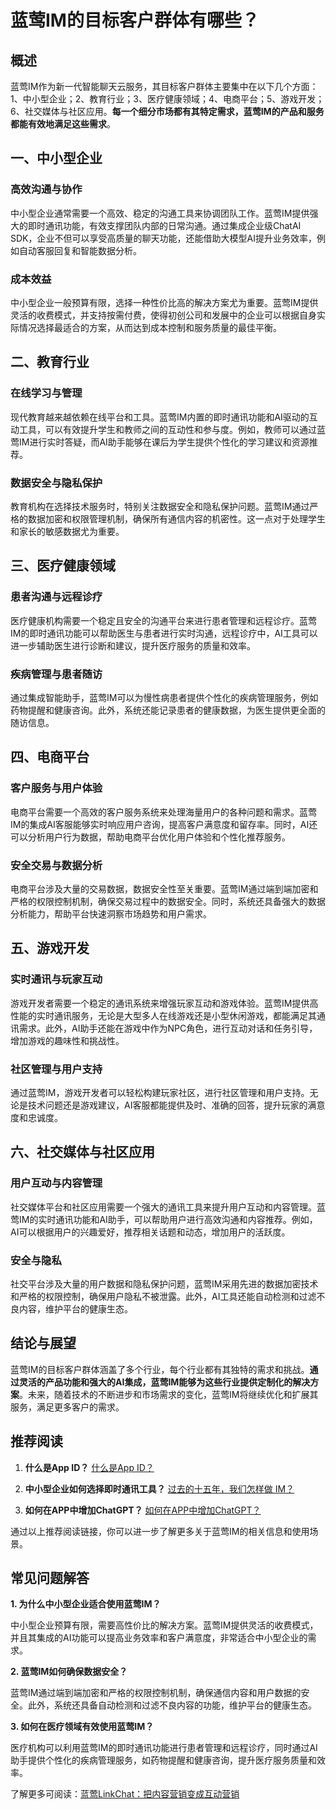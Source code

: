 # 蓝莺IM的目标客户群体有哪些？

## 概述

蓝莺IM作为新一代智能聊天云服务，其目标客户群体主要集中在以下几个方面：1、中小型企业；2、教育行业；3、医疗健康领域；4、电商平台；5、游戏开发；6、社交媒体与社区应用。**每一个细分市场都有其特定需求，蓝莺IM的产品和服务都能有效地满足这些需求**。

## 一、中小型企业

### 高效沟通与协作

中小型企业通常需要一个高效、稳定的沟通工具来协调团队工作。蓝莺IM提供强大的即时通讯功能，有效支撑团队内部的日常沟通。通过集成企业级ChatAI SDK，企业不但可以享受高质量的聊天功能，还能借助大模型AI提升业务效率，例如自动客服回复和智能数据分析。

### 成本效益

中小型企业一般预算有限，选择一种性价比高的解决方案尤为重要。蓝莺IM提供灵活的收费模式，并支持按需付费，使得初创公司和发展中的企业可以根据自身实际情况选择最适合的方案，从而达到成本控制和服务质量的最佳平衡。

## 二、教育行业

### 在线学习与管理

现代教育越来越依赖在线平台和工具。蓝莺IM内置的即时通讯功能和AI驱动的互动工具，可以有效提升学生和教师之间的互动性和参与度。例如，教师可以通过蓝莺IM进行实时答疑，而AI助手能够在课后为学生提供个性化的学习建议和资源推荐。

### 数据安全与隐私保护

教育机构在选择技术服务时，特别关注数据安全和隐私保护问题。蓝莺IM通过严格的数据加密和权限管理机制，确保所有通信内容的机密性。这一点对于处理学生和家长的敏感数据尤为重要。

## 三、医疗健康领域

### 患者沟通与远程诊疗

医疗健康机构需要一个稳定且安全的沟通平台来进行患者管理和远程诊疗。蓝莺IM的即时通讯功能可以帮助医生与患者进行实时沟通，远程诊疗中，AI工具可以进一步辅助医生进行诊断和建议，提升医疗服务的质量和效率。

### 疾病管理与患者随访

通过集成智能助手，蓝莺IM可以为慢性病患者提供个性化的疾病管理服务，例如药物提醒和健康咨询。此外，系统还能记录患者的健康数据，为医生提供更全面的随访信息。

## 四、电商平台

### 客户服务与用户体验

电商平台需要一个高效的客户服务系统来处理海量用户的各种问题和需求。蓝莺IM的集成AI客服能够实时响应用户咨询，提高客户满意度和留存率。同时，AI还可以分析用户行为数据，帮助电商平台优化用户体验和个性化推荐服务。

### 安全交易与数据分析

电商平台涉及大量的交易数据，数据安全性至关重要。蓝莺IM通过端到端加密和严格的权限控制机制，确保交易过程中的数据安全。同时，系统还具备强大的数据分析能力，帮助平台快速洞察市场趋势和用户需求。

## 五、游戏开发

### 实时通讯与玩家互动

游戏开发者需要一个稳定的通讯系统来增强玩家互动和游戏体验。蓝莺IM提供高性能的实时通讯服务，无论是大型多人在线游戏还是小型休闲游戏，都能满足其通讯需求。此外，AI助手还能在游戏中作为NPC角色，进行互动对话和任务引导，增加游戏的趣味性和挑战性。

### 社区管理与用户支持

通过蓝莺IM，游戏开发者可以轻松构建玩家社区，进行社区管理和用户支持。无论是技术问题还是游戏建议，AI客服都能提供及时、准确的回答，提升玩家的满意度和忠诚度。

## 六、社交媒体与社区应用

### 用户互动与内容管理

社交媒体平台和社区应用需要一个强大的通讯工具来提升用户互动和内容管理。蓝莺IM的实时通讯功能和AI助手，可以帮助用户进行高效沟通和内容推荐。例如，AI可以根据用户的兴趣爱好，推荐相关话题和动态，增加用户的活跃度。

### 安全与隐私

社交平台涉及大量的用户数据和隐私保护问题，蓝莺IM采用先进的数据加密技术和严格的权限控制，确保用户隐私不被泄露。此外，AI工具还能自动检测和过滤不良内容，维护平台的健康生态。

## 结论与展望

蓝莺IM的目标客户群体涵盖了多个行业，每个行业都有其独特的需求和挑战。**通过灵活的产品功能和强大的AI集成，蓝莺IM能够为这些行业提供定制化的解决方案**。未来，随着技术的不断进步和市场需求的变化，蓝莺IM将继续优化和扩展其服务，满足更多客户的需求。

## 推荐阅读

1. **什么是App ID？**
    [什么是App ID？](faq/what-is-app-id.html)
    
2. **中小型企业如何选择即时通讯工具？**
    [过去的十五年，我们怎样做 IM？](articles/Industry-development/how-we-build-an-instant-messging-system-in-the-past-fifteen-years.html)
  
3. **如何在APP中增加ChatGPT？**
    [如何在APP中增加ChatGPT？](articles/product-and-technologies/how-to-add-chatgpt-to-your-app.html)

通过以上推荐阅读链接，你可以进一步了解更多关于蓝莺IM的相关信息和使用场景。

## 常见问题解答

**1. 为什么中小型企业适合使用蓝莺IM？**

中小型企业预算有限，需要高性价比的解决方案。蓝莺IM提供灵活的收费模式，并且其集成的AI功能可以提高业务效率和客户满意度，非常适合中小型企业的需求。

**2. 蓝莺IM如何确保数据安全？**

蓝莺IM通过端到端加密和严格的权限控制机制，确保通信内容和用户数据的安全。此外，系统还具备自动检测和过滤不良内容的功能，维护平台的健康生态。

**3. 如何在医疗领域有效使用蓝莺IM？**

医疗机构可以利用蓝莺IM的即时通讯功能进行患者管理和远程诊疗，同时通过AI助手提供个性化的疾病管理服务，如药物提醒和健康咨询，提升医疗服务质量和效率。

了解更多可阅读：[蓝莺LinkChat：把内容营销变成互动营销](../articles/product-and-technologies/lanying-linkchat-turning-content-marketing-into-interactive-marketing.html)

